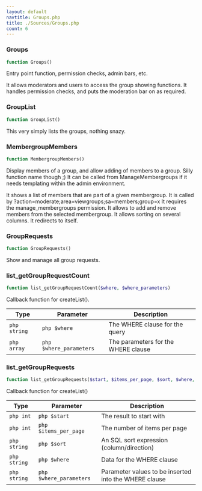 ```yaml
---
layout: default
navtitle: Groups.php
title: ./Sources/Groups.php
count: 6
---
```


### Groups

```php
function Groups()
```
Entry point function, permission checks, admin bars, etc.

It allows moderators and users to access the group showing functions.
It handles permission checks, and puts the moderation bar on as required.

### GroupList

```php
function GroupList()
```
This very simply lists the groups, nothing snazy.



### MembergroupMembers

```php
function MembergroupMembers()
```
Display members of a group, and allow adding of members to a group. Silly function name though ;)
It can be called from ManageMembergroups if it needs templating within the admin environment.

It shows a list of members that are part of a given membergroup.
It is called by ?action=moderate;area=viewgroups;sa=members;group=x
It requires the manage_membergroups permission.
It allows to add and remove members from the selected membergroup.
It allows sorting on several columns.
It redirects to itself.

### GroupRequests

```php
function GroupRequests()
```
Show and manage all group requests.



### list_getGroupRequestCount

```php
function list_getGroupRequestCount($where, $where_parameters)
```
Callback function for createList().



Type|Parameter|Description
---|---|---
```php string```|```php $where```|The WHERE clause for the query
```php array```|```php $where_parameters```|The parameters for the WHERE clause

### list_getGroupRequests

```php
function list_getGroupRequests($start, $items_per_page, $sort, $where, $where_parameters)
```
Callback function for createList()



Type|Parameter|Description
---|---|---
```php int```|```php $start```|The result to start with
```php int```|```php $items_per_page```|The number of items per page
```php string```|```php $sort```|An SQL sort expression (column/direction)
```php string```|```php $where```|Data for the WHERE clause
```php string```|```php $where_parameters```|Parameter values to be inserted into the WHERE clause

